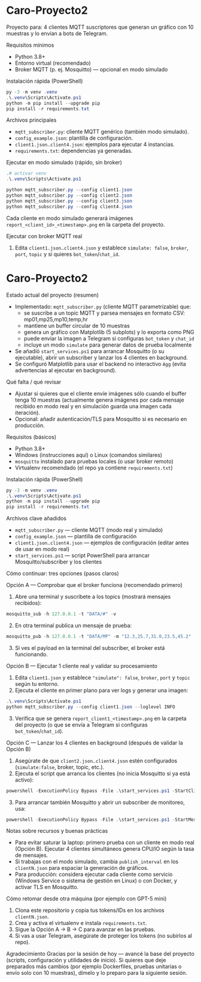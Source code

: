 # Caro-Proyecto2

Proyecto para: 4 clientes MQTT suscriptores que generan un gráfico con 10 muestras y lo envían a bots de Telegram.

Requisitos mínimos
- Python 3.8+
- Entorno virtual (recomendado)
- Broker MQTT (p. ej. Mosquitto) — opcional en modo simulado

Instalación rápida (PowerShell)
```powershell
py -3 -m venv .venv
.\.venv\Scripts\Activate.ps1
python -m pip install --upgrade pip
pip install -r requirements.txt
```

Archivos principales
- `mqtt_subscriber.py`: cliente MQTT genérico (también modo simulado).
- `config_example.json`: plantilla de configuración.
- `client1.json`..`client4.json`: ejemplos para ejecutar 4 instancias.
- `requirements.txt`: dependencias ya generadas.

Ejecutar en modo simulado (rápido, sin broker)
```powershell
.# activar venv
.\.venv\Scripts\Activate.ps1

python mqtt_subscriber.py --config client1.json
python mqtt_subscriber.py --config client2.json
python mqtt_subscriber.py --config client3.json
python mqtt_subscriber.py --config client4.json
```

Cada cliente en modo simulado generará imágenes `report_<client_id>_<timestamp>.png` en la carpeta del proyecto.

Ejecutar con broker MQTT real
1. Edita `client1.json`..`client4.json` y establece `simulate: false`, `broker`, `port`, `topic` y si quieres `bot_token`/`chat_id`.
# Caro-Proyecto2

Estado actual del proyecto (resumen)
- Implementado: `mqtt_subscriber.py` (cliente MQTT parametrizable) que:
	- se suscribe a un topic MQTT y parsea mensajes en formato CSV: mp01,mp25,mp10,temp,hr
	- mantiene un buffer circular de 10 muestras
	- genera un gráfico con Matplotlib (5 subplots) y lo exporta como PNG
	- puede enviar la imagen a Telegram si configuras `bot_token` y `chat_id`
	- incluye un modo `simulate` para generar datos de prueba localmente
- Se añadió `start_services.ps1` para arrancar Mosquitto (o su ejecutable), abrir un subscriber y lanzar los 4 clientes en background.
- Se configuró Matplotlib para usar el backend no interactivo `Agg` (evita advertencias al ejecutar en background).

Qué falta / qué revisar
- Ajustar si quieres que el cliente envíe imágenes sólo cuando el buffer tenga 10 muestras (actualmente genera imágenes por cada mensaje recibido en modo real y en simulación guarda una imagen cada iteración).
- Opcional: añadir autenticación/TLS para Mosquitto si es necesario en producción.

Requisitos (básicos)
- Python 3.8+
- Windows (instrucciones aquí) o Linux (comandos similares)
- `mosquitto` instalado para pruebas locales (o usar broker remoto)
- Virtualenv recomendado (el repo ya contiene `requirements.txt`)

Instalación rápida (PowerShell)
```powershell
py -3 -m venv .venv
.\.venv\Scripts\Activate.ps1
python -m pip install --upgrade pip
pip install -r requirements.txt
```

Archivos clave añadidos
- `mqtt_subscriber.py` — cliente MQTT (modo real y simulado)
- `config_example.json` — plantilla de configuración
- `client1.json`..`client4.json` — ejemplos de configuración (editar antes de usar en modo real)
- `start_services.ps1` — script PowerShell para arrancar Mosquitto/subscriber y los clientes

Cómo continuar: tres opciones (pasos claros)

Opción A — Comprobar que el broker funciona (recomendado primero)
1. Abre una terminal y suscríbete a los topics (mostrará mensajes recibidos):
```powershell
mosquitto_sub -h 127.0.0.1 -t "DATA/#" -v
```
2. En otra terminal publica un mensaje de prueba:
```powershell
mosquitto_pub -h 127.0.0.1 -t "DATA/MP" -m "12.3,25.7,31.0,23.5,45.2"
```
3. Si ves el payload en la terminal del subscriber, el broker está funcionando.

Opción B — Ejecutar 1 cliente real y validar su procesamiento
1. Edita `client1.json` y establece `"simulate": false`, `broker`, `port` y `topic` según tu entorno.
2. Ejecuta el cliente en primer plano para ver logs y generar una imagen:
```powershell
.\.venv\Scripts\Activate.ps1
python mqtt_subscriber.py --config client1.json --loglevel INFO
```
3. Verifica que se genera `report_client1_<timestamp>.png` en la carpeta del proyecto (o que se envía a Telegram si configuras `bot_token`/`chat_id`).

Opción C — Lanzar los 4 clientes en background (después de validar la Opción B)
1. Asegúrate de que `client2.json`..`client4.json` estén configurados (`simulate:false`, broker, topic, etc.).
2. Ejecuta el script que arranca los clientes (no inicia Mosquitto si ya está activo):
```powershell
powershell -ExecutionPolicy Bypass -File .\start_services.ps1 -StartClients
```
3. Para arrancar también Mosquitto y abrir un subscriber de monitoreo, usa:
```powershell
powershell -ExecutionPolicy Bypass -File .\start_services.ps1 -StartMosquitto -OpenSubscriber -StartClients
```

Notas sobre recursos y buenas prácticas
- Para evitar saturar la laptop: primero prueba con un cliente en modo real (Opción B). Ejecutar 4 clientes simultáneos genera CPU/IO según la tasa de mensajes.
- Si trabajas con el modo simulado, cambia `publish_interval` en los `clientN.json` para espaciar la generación de gráficos.
- Para producción: considera ejecutar cada cliente como servicio (Windows Service o sistema de gestión en Linux) o con Docker, y activar TLS en Mosquitto.

Cómo retomar desde otra máquina (por ejemplo con GPT-5 mini)
1. Clona este repositorio y copia tus tokens/IDs en los archivos `clientN.json`.
2. Crea y activa el virtualenv e instala `requirements.txt`.
3. Sigue la Opción A -> B -> C para avanzar en las pruebas.
4. Si vas a usar Telegram, asegúrate de proteger los tokens (no subirlos al repo).

Agradecimiento
Gracias por la sesión de hoy — avancé la base del proyecto (scripts, configuración y utilidades de inicio). Si quieres que deje preparados más cambios (por ejemplo Dockerfiles, pruebas unitarias o envío solo con 10 muestras), dímelo y lo preparo para la siguiente sesión.
